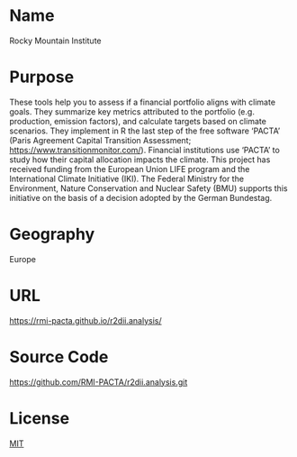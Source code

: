 # Name

Rocky Mountain Institute

# Purpose

These tools help you to assess if a financial portfolio aligns with climate goals. They summarize key metrics attributed to the portfolio (e.g. production, emission factors), and calculate targets based on climate scenarios. They implement in R the last step of the free software ‘PACTA’ (Paris Agreement Capital Transition Assessment; https://www.transitionmonitor.com/). Financial institutions use ‘PACTA’ to study how their capital allocation impacts the climate. This project has received funding from the European Union LIFE program and the International Climate Initiative (IKI). The Federal Ministry for the Environment, Nature Conservation and Nuclear Safety (BMU) supports this initiative on the basis of a decision adopted by the German Bundestag. 

# Geography

Europe

# URL

https://rmi-pacta.github.io/r2dii.analysis/

# Source Code

https://github.com/RMI-PACTA/r2dii.analysis.git

# License

[MIT](https://github.com/RMI-PACTA/r2dii.analysis/blob/main/LICENSE.md)
